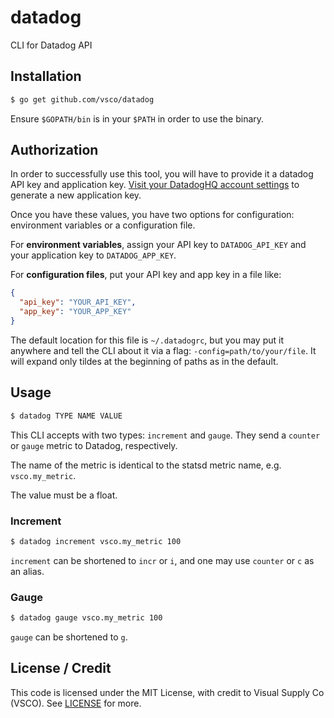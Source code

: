 # datadog

CLI for Datadog API

## Installation

```bash
$ go get github.com/vsco/datadog
```

Ensure `$GOPATH/bin` is in your `$PATH` in order to use the binary.

## Authorization

In order to successfully use this tool, you will have to provide it a
datadog API key and application key. [Visit your DatadogHQ account settings](https://app.datadoghq.com/account/settings#api)
to generate a new application key.

Once you have these values, you have two options for configuration:
environment variables or a configuration file.

For **environment variables**, assign your API key to `DATADOG_API_KEY` and
your application key to `DATADOG_APP_KEY`.

For **configuration files**, put your API key and app key in a file like:

```json
{
  "api_key": "YOUR_API_KEY",
  "app_key": "YOUR_APP_KEY"
}
```

The default location for this file is `~/.datadogrc`, but you may put it
anywhere and tell the CLI about it via a flag: `-config=path/to/your/file`.
It will expand only tildes at the beginning of paths as in the default.

## Usage

```bash
$ datadog TYPE NAME VALUE
```

This CLI accepts with two types: `increment` and `gauge`. They send
a `counter` or `gauge` metric to Datadog, respectively.

The name of the metric is identical to the statsd metric name, e.g.
`vsco.my_metric`.

The value must be a float.

### Increment

```bash
$ datadog increment vsco.my_metric 100
```

`increment` can be shortened to `incr` or `i`, and one may use `counter` or
`c` as an alias.

### Gauge

```bash
$ datadog gauge vsco.my_metric 100
```

`gauge` can be shortened to `g`.

## License / Credit

This code is licensed under the MIT License, with credit to Visual Supply
Co (VSCO). See [LICENSE](LICENSE) for more.
